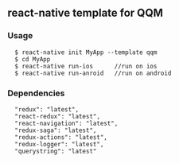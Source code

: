 ## react-native template for QQM

### Usage

```
  $ react-native init MyApp --template qqm
  $ cd MyApp
  $ react-native run-ios      //run on ios
  $ react-native run-anroid   //run on android
```

### Dependencies
```
  "redux": "latest",
  "react-redux": "latest",
  "react-navigation": "latest",
  "redux-saga": "latest",
  "redux-actions": "latest",
  "redux-logger": "latest",
  "querystring": "latest"
```